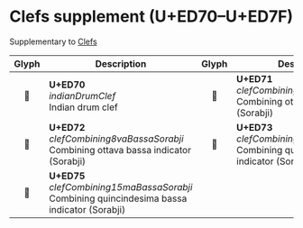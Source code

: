Clefs supplement (U+ED70–U+ED7F)
================================

Supplementary to [Clefs](clefs.md)

| **Glyph** | **Description** | **Glyph** | **Description**
| :-------: | --------------- | :-------: | ---------------
|<span class="bravura_large">&#xed70;</span> | **U+ED70**<br/>*indianDrumClef*<br/>Indian drum clef | <span class="bravura_large">&#xed71;</span> | **U+ED71**<br/>*clefCombining8vaAltaSorabji*<br/>Combining ottava alta indicator (Sorabji)
|<span class="bravura_large">&#xed72;</span> | **U+ED72**<br/>*clefCombining8vaBassaSorabji*<br/>Combining ottava bassa indicator (Sorabji) | <span class="bravura_large">&#xed73;</span> | **U+ED73**<br/>*clefCombining15maAltaSorabji*<br/>Combining quincindesima alta indicator (Sorabji)
|<span class="bravura_large">&#xed75;</span> | **U+ED75**<br/>*clefCombining15maBassaSorabji*<br/>Combining quincindesima bassa indicator (Sorabji) | &nbsp; | &nbsp;